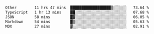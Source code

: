 <!--START_SECTION:waka-->

```txt
Other        11 hrs 47 mins  ██████████████████▒░░░░░░   73.64 %
TypeScript   1 hr 13 mins    ██░░░░░░░░░░░░░░░░░░░░░░░   07.68 %
JSON         58 mins         █▓░░░░░░░░░░░░░░░░░░░░░░░   06.05 %
Markdown     54 mins         █▒░░░░░░░░░░░░░░░░░░░░░░░   05.63 %
MDX          27 mins         ▓░░░░░░░░░░░░░░░░░░░░░░░░   02.91 %
```

<!--END_SECTION:waka-->